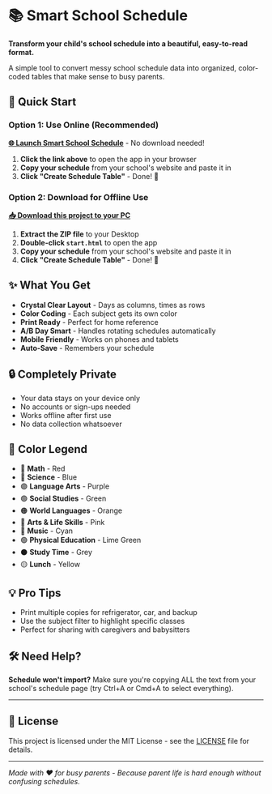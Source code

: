 # 📚 Smart School Schedule

**Transform your child's school schedule into a beautiful, easy-to-read format.**

A simple tool to convert messy school schedule data into organized, color-coded tables that make sense to busy parents.

## 🚀 Quick Start

### **Option 1: Use Online (Recommended)**
**[🌐 Launch Smart School Schedule](https://builtbydom.github.io/smart-schedule/start.html)** - No download needed!

1. **Click the link above** to open the app in your browser
2. **Copy your schedule** from your school's website and paste it in
3. **Click "Create Schedule Table"** - Done! 🎉

### **Option 2: Download for Offline Use**
**[📥 Download this project to your PC](https://github.com/builtbydom/smart-schedule/archive/refs/heads/main.zip)**

1. **Extract the ZIP file** to your Desktop
2. **Double-click `start.html`** to open the app
3. **Copy your schedule** from your school's website and paste it in
4. **Click "Create Schedule Table"** - Done! 🎉

## ✨ What You Get

- **Crystal Clear Layout** - Days as columns, times as rows
- **Color Coding** - Each subject gets its own color
- **Print Ready** - Perfect for home reference
- **A/B Day Smart** - Handles rotating schedules automatically
- **Mobile Friendly** - Works on phones and tablets
- **Auto-Save** - Remembers your schedule

## 🔒 Completely Private

- Your data stays on your device only
- No accounts or sign-ups needed
- Works offline after first use
- No data collection whatsoever

## 🎨 Color Legend

- 🔴 **Math** - Red
- 🔵 **Science** - Blue  
- 🟣 **Language Arts** - Purple
- 🟢 **Social Studies** - Green
- 🟠 **World Languages** - Orange
- 🩷 **Arts & Life Skills** - Pink
- 🩵 **Music** - Cyan
- 🟢 **Physical Education** - Lime Green
- ⚫ **Study Time** - Grey
- 🟡 **Lunch** - Yellow

## 💡 Pro Tips

- Print multiple copies for refrigerator, car, and backup
- Use the subject filter to highlight specific classes
- Perfect for sharing with caregivers and babysitters

## 🛠️ Need Help?

**Schedule won't import?** Make sure you're copying ALL the text from your school's schedule page (try Ctrl+A or Cmd+A to select everything).

---

## 📄 License

This project is licensed under the MIT License - see the [LICENSE](LICENSE) file for details.

---

*Made with ❤️ for busy parents - Because parent life is hard enough without confusing schedules.*